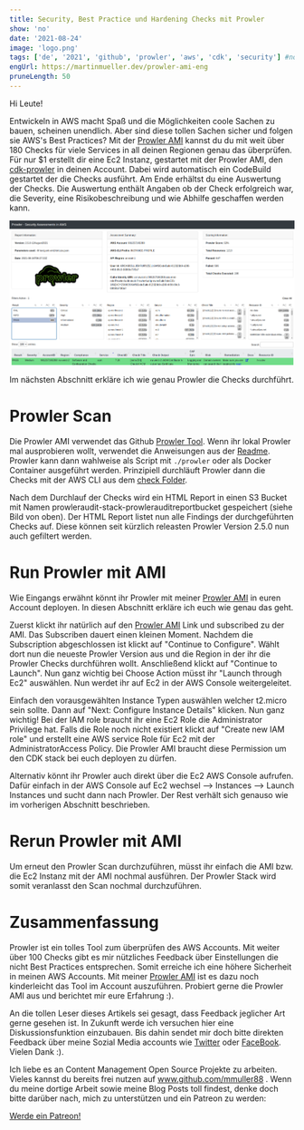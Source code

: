 ```yaml
---
title: Security, Best Practice und Hardening Checks mit Prowler
show: 'no'
date: '2021-08-24'
image: 'logo.png'
tags: ['de', '2021', 'github', 'prowler', 'aws', 'cdk', 'security'] #nofeed
engUrl: https://martinmueller.dev/prowler-ami-eng
pruneLength: 50
---
```


Hi Leute!

Entwickeln in AWS macht Spaß und die Möglichkeiten coole Sachen zu bauen, scheinen unendlich. Aber sind diese tollen Sachen sicher und folgen sie AWS's Best Practices? Mit der [Prowler AMI](https://aws.amazon.com/marketplace/pp/prodview-jlwcdlc3weta6) kannst du du mit weit über 180 Checks für viele Services in all deinen Regionen genau das überprüfen. Für nur $1 erstellt dir eine Ec2 Instanz, gestartet mit der Prowler AMI, den [cdk-prowler](https://github.com/mmuller88/cdk-prowler) in deinen Account. Dabei wird automatisch ein CodeBuild gestartet der die Checks ausführt. Am Ende erhältst du eine Auswertung der Checks. Die Auswertung enthält Angaben ob der Check erfolgreich war, die Severity, eine Risikobeschreibung und wie Abhilfe geschaffen werden kann.

![HTML Report](https://raw.githubusercontent.com/mmuller88/mmblog/master/content/prowler-ami/html-out.png)

Im nächsten Abschnitt erkläre ich wie genau Prowler die Checks durchführt.

# Prowler Scan
Die Prowler AMI verwendet das Github [Prowler Tool](https://github.com/toniblyx/prowler). Wenn ihr lokal Prowler mal ausprobieren wollt, verwendet die Anweisungen aus der [Readme](https://github.com/toniblyx/prowler#requirements-and-installation). Prowler kann dann wahlweise als Script mit `./prowler` oder als Docker Container ausgeführt werden. Prinzipiell durchläuft Prowler dann die Checks mit der AWS CLI aus dem [check Folder](https://github.com/toniblyx/prowler/tree/master/checks).

Nach dem Durchlauf der Checks wird ein HTML Report in einen S3 Bucket mit Namen prowleraudit-stack-prowlerauditreportbucket gespeichert (siehe Bild von oben). Der HTML Report listet nun alle Findings der durchgeführten Checks auf. Diese können seit kürzlich releasten Prowler Version 2.5.0 nun auch gefiltert werden.

# Run Prowler mit AMI
Wie Eingangs erwähnt könnt ihr Prowler mit meiner [Prowler AMI](https://aws.amazon.com/marketplace/pp/prodview-jlwcdlc3weta6) in euren Account deployen. In diesen Abschnitt erkläre ich euch wie genau das geht.

Zuerst klickt ihr natürlich auf den [Prowler AMI](https://aws.amazon.com/marketplace/pp/prodview-jlwcdlc3weta6) Link und subscribed zu der AMI. Das Subscriben dauert einen kleinen Moment. Nachdem die Subscription abgeschlossen ist klickt auf "Continue to Configure". Wählt dort nun die neueste Prowler Version aus und die Region in der ihr die Prowler Checks durchführen wollt. Anschließend klickt auf "Continue to Launch". Nun ganz wichtig bei Choose Action müsst ihr "Launch through Ec2" auswählen. Nun werdet ihr auf Ec2 in der AWS Console weitergeleitet.

Einfach den vorausgewählten Instance Typen auswählen welcher t2.micro sein sollte. Dann auf "Next: Configure Instance Details" klicken. Nun ganz wichtig! Bei der IAM role braucht ihr eine Ec2 Role die Administrator Privilege hat. Falls die Role noch nicht existiert klickt auf "Create new IAM role" und erstellt eine AWS service Role für Ec2 mit der AdministratorAccess Policy. Die Prowler AMI braucht diese Permission um den CDK stack bei euch deployen zu dürfen.

Alternativ könnt ihr Prowler auch direkt über die Ec2 AWS Console aufrufen. Dafür einfach in der AWS Console auf Ec2 wechsel --> Instances --> Launch Instances und sucht dann nach Prowler. Der Rest verhält sich genauso wie im vorherigen Abschnitt beschrieben.

# Rerun Prowler mit AMI
Um erneut den Prowler Scan durchzuführen, müsst ihr einfach die AMI bzw. die Ec2 Instanz mit der AMI nochmal ausführen. Der Prowler Stack wird somit veranlasst den Scan nochmal durchzuführen.

# Zusammenfassung
Prowler ist ein tolles Tool zum überprüfen des AWS Accounts. Mit weiter über 100 Checks gibt es mir nützliches Feedback über Einstellungen die nicht Best Practices entsprechen. Somit erreiche ich eine höhere Sicherheit in meinen AWS Accounts. Mit meiner [Prowler AMI](https://aws.amazon.com/marketplace/pp/prodview-jlwcdlc3weta6) ist es dazu noch kinderleicht das Tool im Account auszuführen. Probiert gerne die Prowler AMI aus und berichtet mir eure Erfahrung :).

An die tollen Leser dieses Artikels sei gesagt, dass Feedback jeglicher Art gerne gesehen ist. In Zukunft werde ich versuchen hier eine Diskussionsfunktion einzubauen. Bis dahin sendet mir doch bitte direkten Feedback über meine Sozial Media accounts wie [Twitter](https://twitter.com/MartinMueller_) oder [FaceBook](https://www.facebook.com/martin.muller.10485). Vielen Dank :).

Ich liebe es an Content Management Open Source Projekte zu arbeiten. Vieles kannst du bereits frei nutzen auf www.github.com/mmuller88 . Wenn du meine dortige Arbeit sowie meine Blog Posts toll findest, denke doch bitte darüber nach, mich zu unterstützen und ein Patreon zu werden:

<a href="https://www.patreon.com/bePatron?u=29010217" data-patreon-widget-type="become-patron-button">Werde ein Patreon!</a><script async src="https://c6.patreon.com/becomePatronButton.bundle.js"></script>